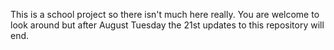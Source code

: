 This is a school project so there isn't much here really.
You are welcome to look around but after August Tuesday the 21st updates to this repository will end.
